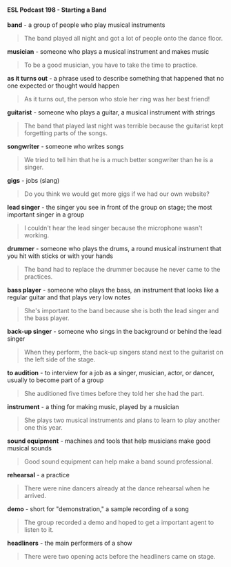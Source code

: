 #### ESL Podcast 198 - Starting a Band

**band** - a group of people who play musical instruments

> The band played all night and got a lot of people onto the dance floor.

**musician** - someone who plays a musical instrument and makes music

> To be a good musician, you have to take the time to practice.

**as it turns out** - a phrase used to describe something that happened that no
one expected or thought would happen

> As it turns out, the person who stole her ring was her best friend!

**guitarist** - someone who plays a guitar, a musical instrument with strings

> The band that played last night was terrible because the guitarist kept forgetting
parts of the songs.

**songwriter** - someone who writes songs

> We tried to tell him that he is a much better songwriter than he is a singer.

**gigs** - jobs (slang)

> Do you think we would get more gigs if we had our own website?

**lead singer** - the singer you see in front of the group on stage; the most
important singer in a group

> I couldn't hear the lead singer because the microphone wasn't working.

**drummer** - someone who plays the drums, a round musical instrument that you
hit with sticks or with your hands

> The band had to replace the drummer because he never came to the practices.

**bass player** - someone who plays the bass, an instrument that looks like a
regular guitar and that plays very low notes

> She's important to the band because she is both the lead singer and the bass
player.

**back-up singer** - someone who sings in the background or behind the lead
singer

> When they perform, the back-up singers stand next to the guitarist on the left
side of the stage.

**to audition** - to interview for a job as a singer, musician, actor, or dancer,
usually to become part of a group

> She auditioned five times before they told her she had the part.

**instrument** - a thing for making music, played by a musician

> She plays two musical instruments and plans to learn to play another one this
year.

**sound equipment** - machines and tools that help musicians make good musical
sounds

> Good sound equipment can help make a band sound professional.

**rehearsal** - a practice

> There were nine dancers already at the dance rehearsal when he arrived.

**demo** - short for "demonstration," a sample recording of a song

> The group recorded a demo and hoped to get a important agent to listen to it.

**headliners** - the main performers of a show

> There were two opening acts before the headliners came on stage.

